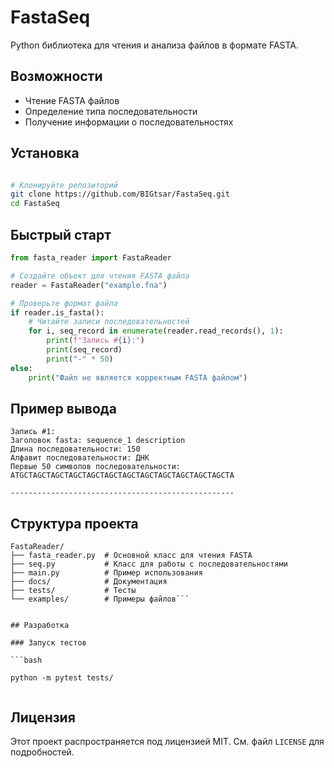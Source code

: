 # FastaSeq

Python библиотека для чтения и анализа файлов в формате FASTA.

## Возможности

- Чтение FASTA файлов 
- Определение типа последовательности
- Получение информации о последовательностях

## Установка

```bash

# Клонируйте репозиторий
git clone https://github.com/BIGtsar/FastaSeq.git
cd FastaSeq
```

## Быстрый старт

```python
from fasta_reader import FastaReader

# Создайте объект для чтения FASTA файла
reader = FastaReader("example.fna")

# Проверьте формат файла
if reader.is_fasta():
    # Читайте записи последовательностей
    for i, seq_record in enumerate(reader.read_records(), 1):
        print(f"Запись #{i}:")
        print(seq_record)
        print("-" * 50)
else:
    print("Файл не является корректным FASTA файлом")
```

## Пример вывода
```text
Запись #1:
Заголовок fasta: sequence_1 description
Длина последовательности: 150
Алфавит последовательности: ДНК
Первые 50 символов последовательности: ATGCTAGCTAGCTAGCTAGCTAGCTAGCTAGCTAGCTAGCTAGCTAGCTA

--------------------------------------------------
```

## Структура проекта

```text
FastaReader/
├── fasta_reader.py  # Основной класс для чтения FASTA
├── seq.py           # Класс для работы с последовательностями
├── main.py          # Пример использования
├── docs/            # Документация
├── tests/           # Тесты
└── examples/        # Примеры файлов```


## Разработка

### Запуск тестов

```bash

python -m pytest tests/


```
## Лицензия
Этот проект распространяется под лицензией MIT. См. файл `LICENSE` для подробностей.
